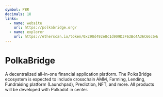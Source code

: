 ```yaml
---
symbol: PBR
decimals: 18
links:
  - name: website
    url: https://polkabridge.org/
  - name: explorer
    url: https://etherscan.io/token/0x298d492e8c1d909D3F63Bc4A36C66c64ACB3d695
---
```


# PolkaBridge

A decentralized all-in-one financial application platform. The PolkaBridge ecosystem is expected to include crosschain AMM, Farming, Lending, Fundraising platform (Launchpad), Prediction, NFT, and more. All products will be developed with Polkadot in center.
